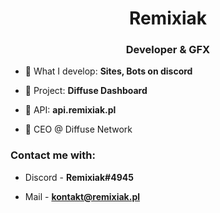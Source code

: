 <h1 align="center">Remixiak</h1>
<h3 align="center">Developer & GFX</h3>

- 🌱 What I develop: **Sites, Bots on discord**

- 🌱 Project: **Diffuse Dashboard**

- 🌱 API: **api.remixiak.pl**

- 🌱 CEO @ Diffuse Network

<h3 align="left">Contact me with:</h3>

- Discord - **Remixiak#4945**

- Mail - **kontakt@remixiak.pl**
